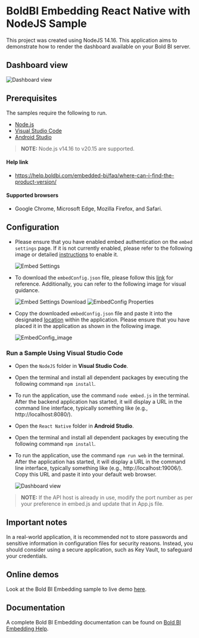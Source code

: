 # BoldBI Embedding React Native with NodeJS Sample

This project was created using NodeJS 14.16. This application aims to demonstrate how to render the dashboard available on your Bold BI server.

## Dashboard view

   ![Dashboard view](https://github.com/user-attachments/assets/dd394d75-06ec-4b67-955e-85e4ba619c3b)
   
## Prerequisites

The samples require the following to run.

 * [Node.js](https://nodejs.org/en/)
 * [Visual Studio Code](https://code.visualstudio.com/download)
 * [Android Studio](https://developer.android.com/studio)

> **NOTE:** Node.js v14.16 to v20.15 are supported.

#### Help link

 * https://help.boldbi.com/embedded-bi/faq/where-can-i-find-the-product-version/

 #### Supported browsers
  
  * Google Chrome, Microsoft Edge, Mozilla Firefox, and Safari.

 ## Configuration

 * Please ensure that you have enabled embed authentication on the `embed settings` page. If it is not currently enabled, please refer to the following image or detailed [instructions](https://help.boldbi.com/site-administration/embed-settings/#get-embed-secret-code) to enable it.

    ![Embed Settings](https://github.com/boldbi/aspnet-core-sample/assets/91586758/b3a81978-9eb4-42b2-92bb-d1e2735ab007)

 * To download the `embedConfig.json` file, please follow this [link](https://help.boldbi.com/site-administration/embed-settings/#get-embed-configuration-file) for reference. Additionally, you can refer to the following image for visual guidance.

    ![Embed Settings Download](https://github.com/boldbi/aspnet-core-sample/assets/91586758/d27d4cfc-6a3e-4c34-975e-f5f22dea6172)
    ![EmbedConfig Properties](https://github.com/boldbi/aspnet-core-sample/assets/91586758/d6ce925a-0d4c-45d2-817e-24d6d59e0d63)

 * Copy the downloaded `embedConfig.json` file and paste it into the designated [location](https://github.com/boldbi/samples/tree/master/Scenario%20Based%20Samples/Dashboard%20Embedding%20React%20Native%20sample/NodeJS) within the application. Please ensure that you have placed it in the application as shown in the following image.

   ![EmbedConfig_image](https://github.com/user-attachments/assets/6ff3c73c-9378-433d-b07d-14766c750d49)

 ### Run a Sample Using Visual Studio Code
   
  * Open the `NodeJS` folder in **Visual Studio Code**.  

  * Open the terminal and install all dependent packages by executing the following command `npm install`.

  * To run the application, use the command `node embed.js` in the terminal. After the backend application has started, it will display a URL in the command line interface, typically something like (e.g., http://localhost:8080/).

  * Open the `React Native` folder in **Android Studio**.  

  * Open the terminal and install all dependent packages by executing the following command `npm install`.
  
  * To run the application, use the command `npm run web` in the terminal. After the application has started, it will display a URL in the command line interface, typically something like (e.g., http://localhost:19006/). Copy this URL and paste it into your default web browser.

    ![Dashboard view](https://github.com/user-attachments/assets/bc7a3339-265b-4cbf-84a4-e778105d047c)
      
> **NOTE:** If the API host is already in use, modify the port number as per your preference in embed.js and update that in App.js file.

## Important notes

In a real-world application, it is recommended not to store passwords and sensitive information in configuration files for security reasons. Instead, you should consider using a secure application, such as Key Vault, to safeguard your credentials.

## Online demos

Look at the Bold BI Embedding sample to live demo [here](https://samples.boldbi.com/embed).

## Documentation

A complete Bold BI Embedding documentation can be found on [Bold BI Embedding Help](https://help.boldbi.com/embedded-bi/javascript-based/).
